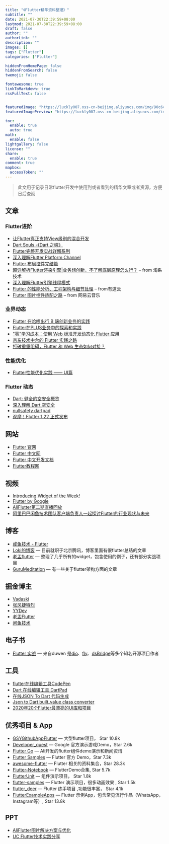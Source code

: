 ```yaml
---
title: "《Flutter精华资料整理》"
subtitle: ""
date: 2021-07-30T22:39:59+08:00
lastmod: 2021-07-30T22:39:59+08:00
draft: false
author: ""
authorLink: ""
description: ""
images: []
tags: ["Flutter"]
categories: ["Flutter"]

hiddenFromHomePage: false
hiddenFromSearch: false
twemoji: false

fontawesome: true
linkToMarkdown: true
rssFullText: false


featuredImage: "https://luckly007.oss-cn-beijing.aliyuncs.com/img/90c6cc12-742e-4c9f-b318-b912f163b8d0.png"
featuredImagePreview: "https://luckly007.oss-cn-beijing.aliyuncs.com/img/90c6cc12-742e-4c9f-b318-b912f163b8d0.png"

toc:
  enable: true
  auto: true
math:
  enable: false
lightgallery: false
license: ""
share:
  enable: true
comment: true
mapbox:
  accessToken: ""
---
```




> 此文用于记录日常flutter开发中使用到或者看到的精华文章或者资源，方便日后查阅

<!--more-->

## 文章

### Flutter进阶

- [让Flutter真正支持View级别的混合开发](https://mp.weixin.qq.com/s/-vyU1JQzdGLUmLGHRImIvg)
- [Dart Souls -《Dart 之魂》](https://jarontai.github.io/dart-souls/)
- [Flutter完整开发实战详解系列](https://guoshuyu.cn/home/wx/)
- [深入理解Flutter Platform Channel](https://www.jianshu.com/p/39575a90e820)
- [Flutter 布局控件完结篇](https://juejin.im/post/5bab35ff5188255c3272c228)
- [超详解析Flutter渲染引擎|业务想创新，不了解底层原理怎么行？](https://mp.weixin.qq.com/s/xxdgoEBIC3Bg4OCOZcm-aQ) – from 淘系技术
- [深入理解Flutter引擎线程模式](https://mp.weixin.qq.com/s/hZ5PUvPpMlEYBAJggGnJsw)
- [Flutter 的性能分析、工程架构与细节处理](https://mp.weixin.qq.com/s/0R5UnVFlVbLKoV__s66HnA) – from有道云
- [Flutter 图片控件适配之路](https://juejin.cn/post/6917081883201241101) – from 网易云音乐

### 业界动态

- [Flutter 在哈啰出行 B 端创新业务的实践](https://juejin.im/post/5eb27cc9f265da7b9625e85c)
- [Flutter在PLUS业务中的探索和实践](https://mp.weixin.qq.com/s/eJxmeAJ0ljmbPbgNVkGttQ)
- ["零"学习成本：使用 Web 标准开发动态化 Flutter 应用](https://mp.weixin.qq.com/s/57CprMfvTtIeq6AdgcDdcw)
- [京东技术中台的 Flutter 实践之路](https://www.infoq.cn/article/qSLsru9bEvuHgKpPlWMP)
- [打破重重阻碍，Flutter 和 Web 生态如何对接？](https://www.infoq.cn/article/16dv4pmnghv6i1lct3r4)

### 性能优化

- [Flutter性能优化实践 —— UI篇](https://juejin.im/post/6844904153236373517)

### Flutter 动态

- [Dart: 健全的空安全概览](https://mp.weixin.qq.com/s/rL6FtCSyca8DsUuNVbSA_w)
- [深入理解 Dart 空安全](https://mp.weixin.qq.com/s/MEL5kokoyb0CJcjrPpo12w)
- [nullsafety dartpad](https://nullsafety.dartpad.cn/)
- [观摩！Flutter 1.22 正式发布](https://juejin.im/post/6879048672597213198)

## 网站

- [Flutter 官网](https://flutter.io/)
- [Flutter 中文网](https://flutterchina.club/)
- [Flutter 中文开发文档](https://flutter.cn/docs)
- [Flutter教程网](http://book.flutterj.com/)

## 视频

- [Introducing Widget of the Week!](https://www.youtube.com/watch?v=b_sQ9bMltGU&list=PLjxrf2q8roU23XGwz3Km7sQZFTdB996iG&index=2&t=0s)
- [Flutter by Google](https://www.youtube.com/watch?v=fq4N0hgOWzU&list=PLOU2XLYxmsIJ7dsVN4iRuA7BT8XHzGtCr)
- [AliFlutter第二期直播回放](http://mudu.tv/watch/5624777mudu.tv/watch/5624777)
- [阿里巴巴闲鱼技术团队客户端负责人一起探讨Flutter的行业现状与未来](https://www.bilibili.com/video/BV1n741117v1?from=search&seid=12211378857505011313)

## 博客

- [咸鱼技术 - Flutter](https://www.jianshu.com/u/cf5c0e4b1111)
- [Loki的博客](http://whysodiao.com/) — 目前就职于北京腾讯，博客里面有很flutter总结的文章
- [老孟flutter](http://laomengit.com/) — 整理了几乎所有的widget，包含使用的例子，还有部分实战项目
- [GuruMeditation](https://www.burkharts.net/apps/blog/) — 有一些关于flutter架构方面的文章

## 掘金博主

- [Vadaski](https://juejin.im/user/1767670428477015)
- [张风捷特烈](https://juejin.im/user/149189281194766)
- [YYDev](https://juejin.im/user/483440843559406)
- [老孟Flutter](https://juejin.im/user/2013961034677725)
- [闲鱼技术](https://juejin.im/user/1257497031878408)

## 电子书

- [Flutter 实战](https://book.flutterchina.club/) — 来自duwen 是[dio](https://github.com/flutterchina/dio)、[fly](https://github.com/wendux/fly)、[dsBridge](https://github.com/wendux/DSBridge-Android)等多个知名开源项目作者

## 工具

- [flutter在线编辑工具CodePen](https://codepen.io/flutter)
- [Dart 在线编辑工具 DartPad](https://dartpad.dev/)
- [在线JSON To Dart 代码生成](https://javiercbk.github.io/json_to_dart/)
- [Json to Dart built_value class converter](https://charafau.github.io/json2builtvalue/)
- [2020年20个Flutter最漂亮的UI库和项目](https://juejin.im/post/5f14e128e51d45347c1b926a)

## 优秀项目 & App

- [GSYGithubAppFlutter](https://github.com/CarGuo/gsy_github_app_flutter) — 大型flutter项目， Star 10.8k
- [Developer_quest](https://github.com/2d-inc/developer_quest) — Google 官方演示游戏Demo，Star 2.6k
- [Flutter Go](https://flutter-go.pub/website/) — Ali开发的flutter组件demo演示和新闻资讯
- [Flutter Samples](https://github.com/flutter/samples) — Flutter 官方 Demo，Star 7.3k
- [awesome-flutter](https://github.com/Solido/awesome-flutter) — Flutter 相关的资料集合，Star 28.3k
- [Flutter-Notebook](https://github.com/OpenFlutter/Flutter-Notebook) — FlutterDemo合集, Star 5.7k
- [FlutterUnit](https://github.com/toly1994328/FlutterUnit) — 组件演示项目， Star 1.8k
- [flutter-samples](https://github.com/diegoveloper/flutter-samples) — Flutter 演示项目，很多动画效果 , Star 1.5k
- [flutter_deer](https://github.com/simplezhli/flutter_deer) — Flutter 练手项目 ,功能很丰富， Star 4.1k
- [FlutterExampleApps](https://github.com/iampawan/FlutterExampleApps) — Flutter 示例App，包含常见流行作品（WhatsApp，Instagram等）, Star 13.8k

## PPT

- [AliFlutter图片解决方案与优化](https://files.alicdn.com/tpsservice/db6a840f7ac7a8e3d5bde69c401bcfd5.pdf)
- [UC Flutter技术实践分享](https://files.alicdn.com/tpsservice/d324c2a95852b22f1bdf2e60e55670a2.pdf)